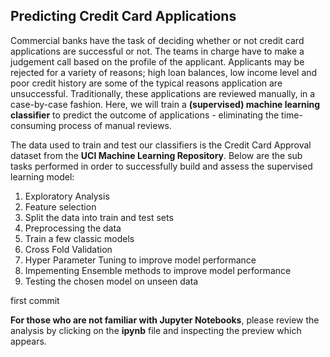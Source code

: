 ## Predicting Credit Card Applications
Commercial banks have the task of deciding whether or not credit card applications are successful or not. The teams in charge have to make a judgement call based on the profile of the applicant. Applicants may be rejected for a variety of reasons; high loan balances, low income level and poor credit history are some of the typical reasons application are unsuccessful. Traditionally, these applications are reviewed manually, in a case-by-case fashion. Here, we will train a **(supervised) machine learning classifier** to predict the outcome of applications - eliminating the time-consuming process of manual reviews.

The data used to train and test our classifiers is the Credit Card Approval dataset from the **UCI Machine Learning Repository**. Below are the sub tasks performed in order to successfully build and assess the supervised learning model:

 1. Exploratory Analysis
 2. Feature selection
 3. Split the data into train and test sets
 4. Preprocessing the data
 5. Train a few classic models
 6. Cross Fold Validation
 7. Hyper Parameter Tuning to improve model performance
 8. Impementing Ensemble methods to improve model performance
 9. Testing the chosen model on unseen data

 first commit
 
**For those who are not familiar with Jupyter Notebooks**, please review the analysis by clicking on the **ipynb** file and inspecting the preview which appears.
